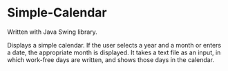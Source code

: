 # Simple-Calendar

Written with Java Swing library.

Displays a simple calendar. If the user selects a year and a month or enters a date, the appropriate month is displayed. It takes a text file as an input, in which work-free days are written, and shows those days in the calendar.
